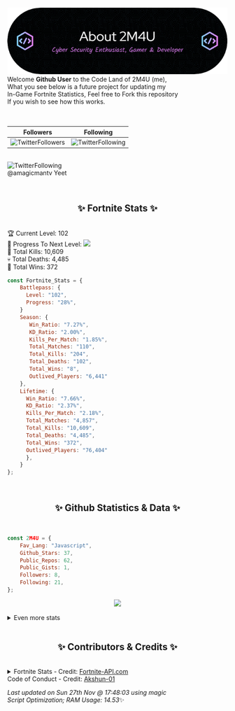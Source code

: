 
  ![Header](./src/github-banner.png)
  <br>
  Welcome **Github User** to the Code Land of 2M4U (me),<br>
  What you see below is a future project for updating my<br>
  In-Game Fortnite Statistics, Feel free to Fork this repository<br>
  If you wish to see how this works.
  <br><br>
  <br>
  
  | Followers  | Following |
  | ---------- |:---------:|
  | ![TwitterFollowers](https://img.shields.io/badge/Twitter%20Followers-77-blue)  | ![TwitterFollowing](https://img.shields.io/badge/Twitter%20Following-237-blue)  |


  <br>![TwitterFollowing](https://img.shields.io/badge/Latest%20Tweet--blue)<br>
  @amagicmantv Yeet
   
  <br><h2 align="center"> ✨ Fortnite Stats ✨</h2><br>
  🏆 Current Level: 102<br>
  🎉 Progress To Next Level: ![](https://geps.dev/progress/28)<br>
  🎯 Total Kills: 10,609<br>
  💀 Total Deaths: 4,485<br>
  👑 Total Wins: 372<br>

```js
const Fortnite_Stats = {
    Battlepass: {
      Level: "102",
      Progress: "28%",    
    }
    Season: { 
       Win_Ratio: "7.27%",
       KD_Ratio: "2.00%",
       Kills_Per_Match: "1.85%",
       Total_Matches: "110",
       Total_Kills: "204",
       Total_Deaths: "102",
       Total_Wins: "8",
       Outlived_Players: "6,441"
    },
    Lifetime: {
      Win_Ratio: "7.66%",
      KD_Ratio: "2.37%",
      Kills_Per_Match: "2.18%",
      Total_Matches: "4,857",
      Total_Kills: "10,609",
      Total_Deaths: "4,485",
      Total_Wins: "372",
      Outlived_Players: "76,404"
      },
    }
}; 
```


<br><h2 align="center"> ✨ Github Statistics & Data ✨</h2><br>

```js
const 2M4U = {
    Fav_Lang: "Javascript",
    Github_Stars: 37,
    Public_Repos: 62,
    Public_Gists: 1,
    Followers: 8,
    Following: 21,
}; 
```

<p align="center">
<img src="https://github-readme-streak-stats.herokuapp.com/?user=2M4U&theme=tokyonight">
</p>
<details>
  <summary>
      Even more stats
  </summary>
  <p align="center">
    <img src="https://github-profile-trophy.vercel.app/?username=2M4U&theme=dracula">
    <img src="https://github-readme-stats.vercel.app/api?username=2M4U&theme=tokyonight&count_private=true&show_icons=true&include_all_commits=true">
  </p>
</details>
<br><h2 align="center"> ✨ Contributors & Credits ✨</h2><br>
<details>
  <summary>
      Fortnite Stats - Credit: <a href="https://fortnite-api.com/?utm_source=github.com/2M4U/2M4U">Fortnite-API.com</a><br>
      Code of Conduct - Credit: <a href="https://github.com/Akshun-01">Akshun-01</a>
  </summary>
</details>

<!-- Last updated on Sun Nov 27 2022 17:48:03 GMT+0000 (Coordinated Universal Time) ;-;-->
<i>Last updated on  Sun 27th Nov @ 17:48:03 using magic<br>
Script Optimization; RAM Usage: 14.53</i>✨